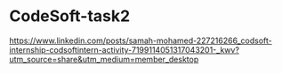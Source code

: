 # CodeSoft-task2
https://www.linkedin.com/posts/samah-mohamed-227216266_codsoft-internship-codsoftintern-activity-7199114051317043201-_kwv?utm_source=share&utm_medium=member_desktop
